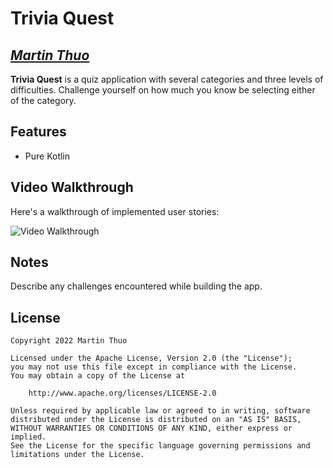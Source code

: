 # Trivia Quest 

## *[Martin Thuo](https://twitter.com/mertoenjosh)*

**Trivia Quest** is a quiz application with several categories and three levels of difficulties. Challenge yourself on how much you know be selecting either of the category.

## Features

- Pure Kotlin

## Video Walkthrough

Here's a walkthrough of implemented user stories:

<img src='' title='Video Walkthrough' width='' alt='Video Walkthrough' />


## Notes

Describe any challenges encountered while building the app.

## License

    Copyright 2022 Martin Thuo

    Licensed under the Apache License, Version 2.0 (the "License");
    you may not use this file except in compliance with the License.
    You may obtain a copy of the License at

        http://www.apache.org/licenses/LICENSE-2.0

    Unless required by applicable law or agreed to in writing, software
    distributed under the License is distributed on an "AS IS" BASIS,
    WITHOUT WARRANTIES OR CONDITIONS OF ANY KIND, either express or implied.
    See the License for the specific language governing permissions and
    limitations under the License.
